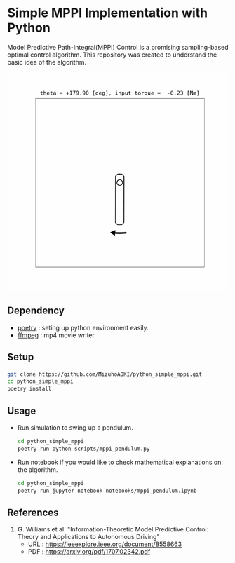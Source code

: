 # Simple MPPI Implementation with Python
Model Predictive Path-Integral(MPPI) Control is a promising sampling-based optimal control algorithm.
This repository was created to understand the basic idea of the algorithm.

<img src="./media/pendulum_swingup_demo.gif" width="500px" alt="swinging up pendulum demonstraion">
<!-- https://github.com/MizuhoAOKI/python_simple_mppi/assets/63337525/bda8cdbc-5cfd-4885-ac8d-3240867f027c -->

## Dependency
- [poetry](https://python-poetry.org/) : seting up python environment easily.
- [ffmpeg](https://ffmpeg.org/) : mp4 movie writer

## Setup
```sh
git clone https://github.com/MizuhoAOKI/python_simple_mppi.git
cd python_simple_mppi
poetry install
```

## Usage
- Run simulation to swing up a pendulum.
    ```sh
    cd python_simple_mppi
    poetry run python scripts/mppi_pendulum.py
    ```

- Run notebook if you would like to check mathematical explanations on the algorithm. 
    ```sh
    cd python_simple_mppi
    poetry run jupyter notebook notebooks/mppi_pendulum.ipynb
    ```

## References
1. G. Williams et al. "Information-Theoretic Model Predictive Control: Theory and Applications to Autonomous Driving" 
    - URL : https://ieeexplore.ieee.org/document/8558663
    - PDF : https://arxiv.org/pdf/1707.02342.pdf
